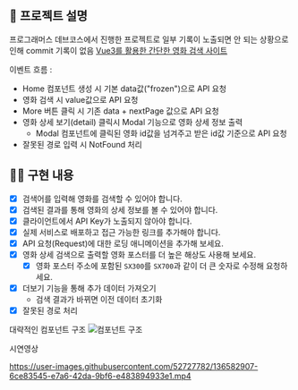 ## 📌 프로젝트 설명 <!-- 어떤 걸 만들었는지 대략적으로 설명해주세요 -->
프로그래머스 데브코스에서 진행한 프로젝트로 일부 기록이 노출되면 안 되는 상황으로 인해 commit 기록이 없음
[Vue3를 활용한 간단한 영화 검색 사이트](https://angry-albattani-9bdfaf.netlify.app/)

이벤트 흐름 :
- Home 컴포넌트 생성 시 기본 data값("frozen")으로 API 요청
- 영화 검색 시  value값으로 API 요청
- More 버튼 클릭 시 기존 data + nextPage 값으로 API 요청
- 영화 상세 보기(detail) 클릭시 Modal 기능으로 영화 상세 정보 출력
  - Modal 컴포넌트에 클릭된 영화 id값을 넘겨주고 받은 id값 기준으로 API 요청
- 잘못된 경로 입력 시 NotFound 처리

## 👩‍💻 구현 내용

- [x] 검색어를 입력해 영화를 검색할 수 있어야 합니다.
- [x] 검색된 결과를 통해 영화의 상세 정보를 볼 수 있어야 합니다.
- [x] 클라이언트에서 API Key가 노출되지 않아야 합니다.
- [x] 실제 서비스로 배포하고 접근 가능한 링크를 추가해야 합니다.
- [x] API 요청(Request)에 대한 로딩 애니메이션을 추가해 보세요.
- [x] 영화 상세 검색으로 출력할 영화 포스터를 더 높은 해상도 사용해 보세요.
  - [x] 영화 포스터 주소에 포함된 `SX300`를 `SX700`과 같이 더 큰 숫자로 수정해 요청하세요.
- [x] 더보기 기능을 통해 추가 데이터 가져오기
  - 검색 결과가 바뀌면 이전 데이터 초기화
- [x] 잘못된 경로 처리

대략적인 컴포넌트 구조
![컴포넌트 구조](https://user-images.githubusercontent.com/52727782/136580213-ff3fa144-f739-44ae-9415-320690c66467.jpg)

시연영상

https://user-images.githubusercontent.com/52727782/136582907-6ce83545-e7a6-42da-9bf6-e483894933e1.mp4
